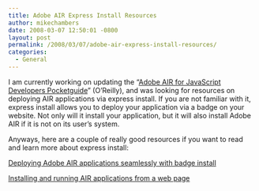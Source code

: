 ```yaml
---
title: Adobe AIR Express Install Resources
author: mikechambers
date: 2008-03-07 12:50:01 -0800
layout: post
permalink: /2008/03/07/adobe-air-express-install-resources/
categories:
  - General
---
```



I am currently working on updating the &#8220;[Adobe AIR for JavaScript Developers Pocketguide][1]&#8221; (O&#8217;Reilly), and was looking for resources on deploying AIR applications via express install. If you are not familiar with it, express install allows you to deploy your application via a badge on your website. Not only will it install your application, but it will also install Adobe AIR if it is not on its user&#8217;s system.

Anyways, here are a couple of really good resources if you want to read and learn more about express install:

[Deploying Adobe AIR applications seamlessly with badge install][2]

[Installing and running AIR applications from a web page][3]

 [1]: http://www.oreilly.com/catalog/9780596518370/
 [2]: http://www.adobe.com/devnet/air/articles/air_badge_install.html
 [3]: http://livedocs.adobe.com/air/1/devappshtml/help.html?content=distributing_apps_3.html#1035778